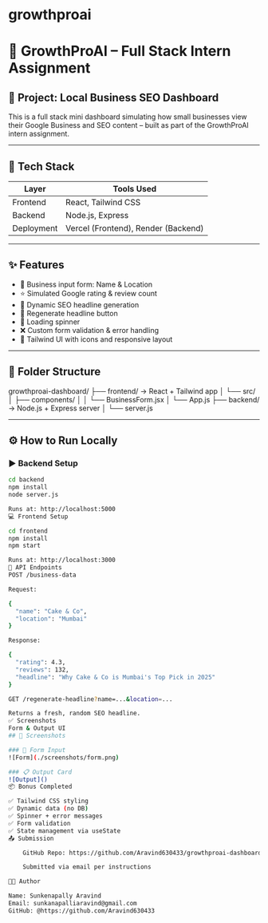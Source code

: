 ﻿# growthproai
# 🧠 GrowthProAI – Full Stack Intern Assignment

## 🚀 Project: Local Business SEO Dashboard

This is a full stack mini dashboard simulating how small businesses view their Google Business and SEO content – built as part of the GrowthProAI intern assignment.

---



## 🧩 Tech Stack

| Layer     | Tools Used                     |
|-----------|--------------------------------|
| Frontend  | React, Tailwind CSS            |
| Backend   | Node.js, Express               |
| Deployment| Vercel (Frontend), Render (Backend) |

---

## ✨ Features

- 🔘 Business input form: Name & Location
- ⭐ Simulated Google rating & review count
- 🧠 Dynamic SEO headline generation
- 🔁 Regenerate headline button
- 🔄 Loading spinner
- ❌ Custom form validation & error handling
- 🎨 Tailwind UI with icons and responsive layout

---

## 📂 Folder Structure

growthproai-dashboard/
├── frontend/ → React + Tailwind app
│ └── src/
│ ├── components/
│ │ └── BusinessForm.jsx
│ └── App.js
├── backend/ → Node.js + Express server
│ └── server.js


---

## ⚙️ How to Run Locally

### ▶️ Backend Setup

```bash
cd backend
npm install
node server.js

Runs at: http://localhost:5000
💻 Frontend Setup

cd frontend
npm install
npm start

Runs at: http://localhost:3000
🧪 API Endpoints
POST /business-data

Request:

{
  "name": "Cake & Co",
  "location": "Mumbai"
}

Response:

{
  "rating": 4.3,
  "reviews": 132,
  "headline": "Why Cake & Co is Mumbai's Top Pick in 2025"
}

GET /regenerate-headline?name=...&location=...

Returns a fresh, random SEO headline.
✅ Screenshots
Form & Output UI
## 🧪 Screenshots

### 📝 Form Input
![Form](./screenshots/form.png)

### 📋 Output Card
![Output]()
📦 Bonus Completed

✅ Tailwind CSS styling
✅ Dynamic data (no DB)
✅ Spinner + error messages
✅ Form validation
✅ State management via useState
📤 Submission

    GitHub Repo: https://github.com/Aravind630433/growthproai-dashboard

    Submitted via email per instructions

👨‍💻 Author

Name: Sunkenapally Aravind
Email: sunkanapalliaravind@gmail.com
GitHub: @https://github.com/Aravind630433


